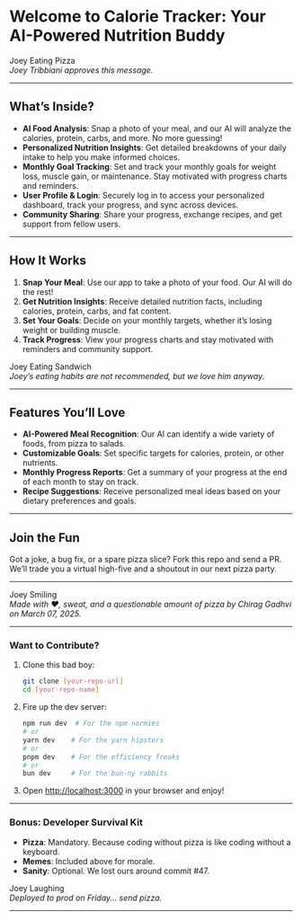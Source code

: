 # Welcome to Calorie Tracker: Your AI-Powered Nutrition Buddy

Joey Eating Pizza  
*Joey Tribbiani approves this message.*

---

## What’s Inside?

- **AI Food Analysis**: Snap a photo of your meal, and our AI will analyze the calories, protein, carbs, and more. No more guessing!
- **Personalized Nutrition Insights**: Get detailed breakdowns of your daily intake to help you make informed choices.
- **Monthly Goal Tracking**: Set and track your monthly goals for weight loss, muscle gain, or maintenance. Stay motivated with progress charts and reminders.
- **User Profile & Login**: Securely log in to access your personalized dashboard, track your progress, and sync across devices.
- **Community Sharing**: Share your progress, exchange recipes, and get support from fellow users.

---

## How It Works

1. **Snap Your Meal**: Use our app to take a photo of your food. Our AI will do the rest!
2. **Get Nutrition Insights**: Receive detailed nutrition facts, including calories, protein, carbs, and fat content.
3. **Set Your Goals**: Decide on your monthly targets, whether it’s losing weight or building muscle.
4. **Track Progress**: View your progress charts and stay motivated with reminders and community support.

Joey Eating Sandwich  
*Joey’s eating habits are not recommended, but we love him anyway.*

---

## Features You’ll Love

- **AI-Powered Meal Recognition**: Our AI can identify a wide variety of foods, from pizza to salads.
- **Customizable Goals**: Set specific targets for calories, protein, or other nutrients.
- **Monthly Progress Reports**: Get a summary of your progress at the end of each month to stay on track.
- **Recipe Suggestions**: Receive personalized meal ideas based on your dietary preferences and goals.

---

## Join the Fun

Got a joke, a bug fix, or a spare pizza slice? Fork this repo and send a PR. We’ll trade you a virtual high-five and a shoutout in our next pizza party.

---

Joey Smiling  
*Made with ❤️, sweat, and a questionable amount of pizza by Chirag Gadhvi on March 07, 2025.*

---

### Want to Contribute?
1. Clone this bad boy:
   ```bash
   git clone [your-repo-url]
   cd [your-repo-name]
   ```
2. Fire up the dev server:
   ```bash
   npm run dev  # For the npm normies
   # or
   yarn dev    # For the yarn hipsters
   # or
   pnpm dev    # For the efficiency freaks
   # or
   bun dev     # For the bun-ny rabbits
   ```
3. Open [http://localhost:3000](http://localhost:3000) in your browser and enjoy!

---

### Bonus: Developer Survival Kit

- **Pizza**: Mandatory. Because coding without pizza is like coding without a keyboard.
- **Memes**: Included above for morale.
- **Sanity**: Optional. We lost ours around commit #47.

Joey Laughing  
*Deployed to prod on Friday... send pizza.*

---
